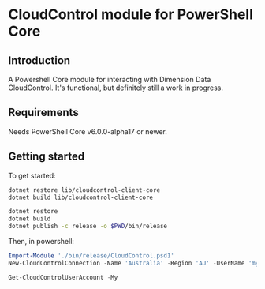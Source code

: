 # CloudControl module for PowerShell Core

## Introduction

A Powershell Core module for interacting with Dimension Data CloudControl.
It's functional, but definitely still a work in progress.

## Requirements

Needs PowerShell Core v6.0.0-alpha17 or newer.

## Getting started
 
To get started:

```bash
dotnet restore lib/cloudcontrol-client-core
dotnet build lib/cloudcontrol-client-core

dotnet restore
dotnet build
dotnet publish -c release -o $PWD/bin/release
```

Then, in powershell:

```powershell
Import-Module './bin/release/CloudControl.psd1'
New-CloudControlConnection -Name 'Australia' -Region 'AU' -UserName 'my_mcp_username' -Password 'my_mcp_password' -SetDefault

Get-CloudControlUserAccount -My
```
